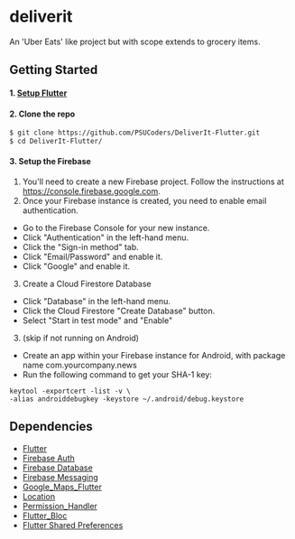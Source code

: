 # deliverit

An 'Uber Eats' like project but with scope extends to grocery items.

## Getting Started

#### 1. [Setup Flutter](https://flutter.io/setup/)

#### 2. Clone the repo

```sh
$ git clone https://github.com/PSUCoders/DeliverIt-Flutter.git
$ cd DeliverIt-Flutter/
```

#### 3. Setup the Firebase 

1. You'll need to create a new Firebase project. Follow the instructions at https://console.firebase.google.com.
2. Once your Firebase instance is created, you need to enable email authentication.

* Go to the Firebase Console for your new instance.
* Click "Authentication" in the left-hand menu.
* Click the "Sign-in method" tab.
* Click "Email/Password" and enable it.
* Click "Google" and enable it.

3. Create a Cloud Firestore Database
* Click "Database" in the left-hand menu.
* Click the Cloud Firestore "Create Database" button.
* Select "Start in test mode" and "Enable"

3. (skip if not running on Android)

* Create an app within your Firebase instance for Android, with package name com.yourcompany.news
* Run the following command to get your SHA-1 key:

```
keytool -exportcert -list -v \
-alias androiddebugkey -keystore ~/.android/debug.keystore
```


## Dependencies

* [Flutter](https://flutter.io/)
* [Firebase Auth](https://github.com/flutter/plugins/tree/master/packages/firebase_auth)
* [Firebase Database](https://github.com/flutter/plugins/tree/master/packages/firebase_database)
* [Firebase Messaging](https://github.com/flutter/plugins/tree/master/packages/firebase_messaging)
* [Google_Maps_Flutter](https://github.com/flutter/plugins/tree/master/packages/google_maps_flutter)
* [Location](https://github.com/Lyokone/flutterlocation)
* [Permission_Handler](https://pub.dartlang.org/packages/permission_handler)
* [Flutter_Bloc](https://github.com/felangel/bloc/)
* [Flutter Shared Preferences](https://github.com/flutter/plugins/tree/master/packages/shared_preferences)
